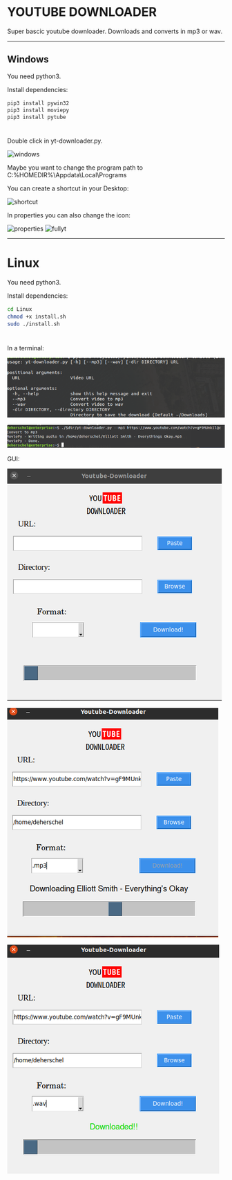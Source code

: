 
# YOUTUBE DOWNLOADER
Super bascic youtube downloader. Downloads and converts in mp3 or wav. 
________________________________________________________________________________________________________


## Windows

You need python3. 

Install dependencies:

```batch
pip3 install pywin32
pip3 install moviepy
pip3 install pytube
```

#

Double click in yt-downloader.py.

![windows](https://user-images.githubusercontent.com/34777795/109870715-be899f80-7c6a-11eb-811c-da269cb65917.png)


Maybe you want to change the program path to C:\%HOMEDIR%\Appdata\Local\Programs

You can create a shortcut in your Desktop:

![shortcut](https://user-images.githubusercontent.com/34777795/109870841-de20c800-7c6a-11eb-849b-92cfdb1775bf.png)

In properties you can also change the icon:

![properties](https://user-images.githubusercontent.com/34777795/109870837-dd883180-7c6a-11eb-9c83-5c7dcea56755.png)
![fullyt](https://user-images.githubusercontent.com/34777795/109870834-dcef9b00-7c6a-11eb-906e-dd77441480b6.png)


________________________________________________________________________________________________________

# Linux
You need python3. 

Install dependencies:



```bash
cd Linux
chmod +x install.sh
sudo ./install.sh
```
# 

In a terminal:

![Terminal](https://raw.githubusercontent.com/DeHerschel/Youtube-Downloader/main/assets/help.png)

![](https://raw.githubusercontent.com/DeHerschel/Youtube-Downloader/main/assets/terminal.png)



GUI:

![Graphic interface](https://raw.githubusercontent.com/DeHerschel/Youtube-Downloader/main/assets/basic.png)

![](https://raw.githubusercontent.com/DeHerschel/Youtube-Downloader/main/assets/downloading.png)

![](https://raw.githubusercontent.com/DeHerschel/Youtube-Downloader/main/assets/downloaded.png)



